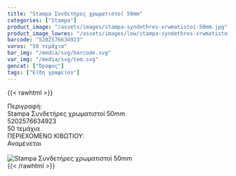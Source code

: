 ```yaml
---
title: "Stampa Συνδετήρες χρωματιστοί 50mm"
categories: ["Stampa"]
product_image: "/assets/images/stampa-syndethres-xrwmatistoi-50mm.jpg"
product_image_lowres: "/assets/images/low/stampa-syndethres-xrwmatistoi-50mm.jpg"
barcode: "5202576634923"
varos: "50 τεμάχια"
bar_img: "/media/svg/barcode.svg"
var_img: "/media/svg/tem.svg"
gencat: ["Όροφος"]
tags: ["Είδη γραφείου"]
---
```

{{< rawhtml >}}

<div class="sload692"><div class="product"><div id="sistatika">Περιγραφή:</div><div class="alltext">Stampa Συνδετήρες χρωματιστοί 50mm</div><div id="barcode"><div id="barimage1"></div><span id="bartext">5202576634923</span></div><div id="varos"><div id="temimg"></div><span id="varostext">50 τεμάχια</span></div><div id="kivotio">ΠΕΡΙΕΧΟΜΕΝΟ ΚΙΒΩΤΙΟΥ:<br>Αναμένεται</div><br><div class="pimg"><img alt="Stampa Συνδετήρες χρωματιστοί 50mm" title="Stampa Συνδετήρες χρωματιστοί 50mm" src="/assets/images/stampa-syndethres-xrwmatistoi-50mm.jpg"></div></div></div>
{{< /rawhtml >}}


